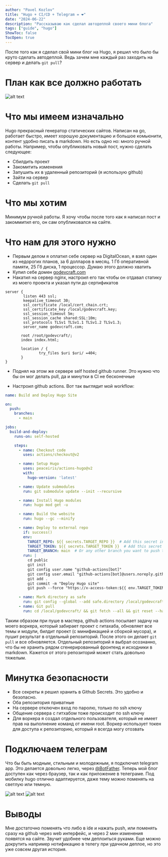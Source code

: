 ```yaml
---
author: "Pavel Kozlov"
title: "Hugo + CI/CD + Telegram = ❤️"
date: "2024-06-22"
description: "Рассказываю как сделал автодеплой своего мини блога"
tags: ["guide", "hugo"]
ShowToc: false
TocOpen: true
---
```


После того как я сделал свой мини блог на Hugo, я решил что было бы круто сделать автодеплой. Ведь зачем мне каждый раз заходить на сервер и делать `git pull`?

<!--more-->

# План как все должно работать

![alt text](/gh-actions-scheme.png)

# Что мы имеем изначально

Hugo прекрасный генератор статических сайтов. Написан на go, работает быстро, имеет хорошую документацию и большое комьюнити, контент удобно писать в markdown. Но есть одно но: много ручной работы. Например, чтобы опубликовать новый пост, нужно сделать следующее:

- Сбилдить проект
- Закомитить изменения
- Запушить их в удаленный репозиторий (я использую github)
- Зайти на сервер
- Сделать `git pull`

# Что мы хотим

Минимум ручной работы. Я хочу чтобы после того как я написал пост и закоммитил его, он сам опубликовался на сайте.

# Что нам для этого нужно

- Первым делом я оплатил себе сервер на DigitalOcean, я взял один из недорогих планов, за 6 долларов в месяц. 1 Гб оперативной памяти, 25 Гб диска, 1 процессор. Думаю этого должно хватить
- Купил себе домен [godevcraft.com](https://godevcraft.com)
- Накатил на сервер nginx, настроил его так чтобы он отдавал статику из моего проекта и указал пути до сертификатов

```nginx
server {
        listen 443 ssl;
        keepalive_timeout 30;
        ssl_certificate /local/cert_chain.crt;
        ssl_certificate_key /local/godevcraft.key;
        ssl_session_timeout 5m;
        ssl_session_cache shared:SSL:10m;
        ssl_protocols TLSv1 TLSv1.1 TLSv1.2 TLSv1.3;
        server_name godevcraft.com;

       root /root/godevcraft/;
       index index.html; 

       location / {
               try_files $uri $uri/ =404;
       }
}
```

- Поднял на этом же сервере self hosted github runner. Это нужно что бы он мог делать pull, да и минутки в CI не бесконечные

- Настроил github actions. Вот так выглядит мой workflow:

```yaml
name: Build and Deploy Hugo Site

on:
  push:
    branches:
      - main

jobs:
  build-and-deploy:
    runs-on: self-hosted

    steps:
      - name: Checkout code
        uses: actions/checkout@v2

      - name: Setup Hugo
        uses: peaceiris/actions-hugo@v2
        with:
          hugo-version: 'latest'

      - name: Update submodules
        run: git submodule update --init --recursive

      - name: Install Hugo modules
        run: hugo mod get -u

      - name: Build the website
        run: hugo --gc --minify

      - name: Deploy to external repo
        if: success()
        env:
          TARGET_REPO: ${{ secrets.TARGET_REPO }}  # Add this secret in your repository settings
          TARGET_TOKEN: ${{ secrets.TARGET_TOKEN }}  # Add this secret in your repository settings
          TARGET_BRANCH: main  # Or any other branch you want to push to
        run: |
          cd public
          git init
          git config user.name "github-actions[bot]"
          git config user.email "github-actions[bot]@users.noreply.github.com"
          git add .
          git commit -m "Deploy Hugo site"
          git push --force "https://x-access-token:${{ env.TARGET_TOKEN }}@github.com/${{ env.TARGET_REPO }}.git" master:${{ env.TARGET_BRANCH }}

      - name: Mark directory as safe
        run: git config --global --add safe.directory /local/godevcraft
      - name: Git pull
        run: cd /local/godevcraft/ && git fetch --all && git reset --hard origin/main

```

Таким образом при пуше в мастера, github actions посылает задачу на моего воркера, который забирает проект с гитахаба, обновляет все темы и модули, билдит проект (с минификацией и сборкой мусора), и пушит результат в отдельный репозиторий. После этого он делает `git pull` и все обновляется. Отдельный репозиторий я выбрал осознанно, что бы не хранить рядом сгенерированный фронтенд и исходники в markdown. Кажется от этого репозиторий может стать довольно тяжелым.

# Минутка безопасности

- Все секреты я решил хранить в Github Secrets. Это удобно и безопасно.
- Оба репозитория приватные
- На сервере отключен вход по паролю, только по ssh ключу
- Общение сервера с гитхабом тоже происходит по ssh ключу
- Для воркера я создал отдельного пользователя, который не имеет прав на выполнение команд от имени root. Воркер использует токен для доступа к репозиторию, который я всегда могу отозвать

# Подключаем телеграм

Что бы быть модным, стильным и молодежным, я подключил telegram app. Это делается довольно легко, через [@BotFather](https://t.me/BotFather). Теперь мой блог доступен как через браузер, так и как приложение в телеграме. Под мобилку hugo отлично адаптируется, даже тему можно поменять на светлую или темную.

![alt text](/telegram-app.jpg)
![alt text](/web.png)

# Выводы

Мне достаточно поменять что либо в ide и нажать push, или поменять сразу на github через web интерфейс, и через 2 мин изменения появятся на сайте. Звучит удобнее чем деплоиться руками. Еще можно докрутить например нотификацию в телегу при удачном деплое, но это уже совсем другая история.